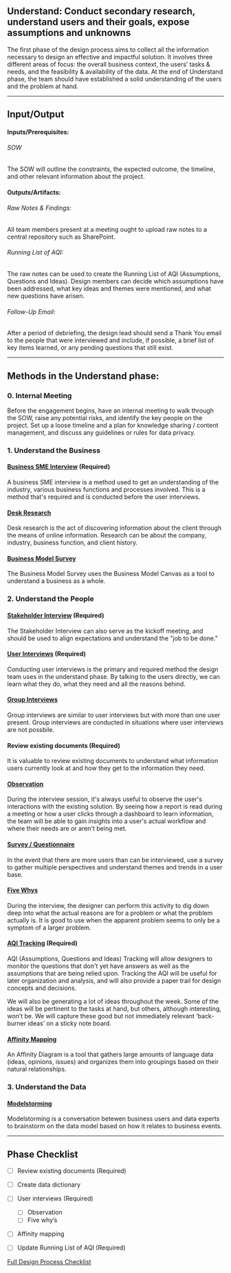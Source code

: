﻿## Understand: Conduct secondary research, understand users and their goals, expose assumptions and unknowns

The first phase of the design process aims to collect all the information necessary to design an effective and impactful solution. It involves three different areas of focus: the overall business context, the users’ tasks & needs, and the feasibility & availability of the data. At the end of Understand phase, the team should have established a solid understanding of the users and the problem at hand.

---
## Input/Output

#### Inputs/Prerequisites:

###### SOW
The SOW will outline the constraints, the expected outcome, the timeline, and other relevant information about the project.

#### Outputs/Artifacts: 

###### Raw Notes & Findings:
All team members present at a meeting ought to upload raw notes to a central repository such as SharePoint. 

###### Running List of AQI:
The raw notes can be used to create the Running List of AQI (Assumptions, Questions and Ideas). Design members can decide which assumptions have been addressed, what key ideas and themes were mentioned, and what new questions have arisen. 

###### Follow-Up Email:
After a period of debriefing, the design lead should send a Thank You email to the people that were interviewed and include, if possible, a brief list of key items learned, or any pending questions that still exist. 

---

## Methods in the Understand phase:

### 0. Internal Meeting

Before the engagement begins, have an internal meeting to walk through the SOW, raise any potential risks, and identify the key people on the project. Set up a loose timeline and a plan for knowledge sharing / content management, and discuss any guidelines or rules for data privacy.

### 1. Understand the Business

#### [Business SME Interview](../1-Understand/Methods/business-SME-interview.md) (Required)

A business SME interview is a method used to get an understanding of the industry, various business functions and processes involved. This is a method that's required and is conducted before the user interviews.

#### [Desk Research](../1-Understand/Methods/desk-research.md)

Desk research is the act of discovering information about the client through the means of online information. Research can be about the company, industry, business function, and client history.

#### [Business Model Survey](../1-Understand/Methods/business-model-survey.md) 

The Business Model Survey uses the Business Model Canvas as a tool to understand a business as a whole.

### 2. Understand the People

#### [Stakeholder Interview](../1-Understand/Methods/stakeholder-interview.md) (Required)

The Stakeholder Interview can also serve as the kickoff meeting, and should be used to align expectations and understand the "job to be done." 

#### [User Interviews](../1-Understand/Methods/user-interviews.md) (Required)

Conducting user interviews is the primary and required method the design team uses in the understand phase. By talking to the users directly, we can learn what they do, what they need and all the reasons behind. 


#### [Group Interviews](../1-Understand/Methods/group-interviews.md)

Group interviews are similar to user interviews but with more than one user present. Group interviews are conducted in situations where user interviews are not possbile. 

#### Review existing documents (Required)

It is valuable to review existing documents to understand what information users currently look at and how they get to the information they need. 

#### [Observation](../1-Understand/Methods/observation.md)

During the interview session, it's always useful to observe the user's interactions with the existing solution. By seeing how a report is read during a meeting or how a user clicks through a dashboard to learn information, the team will be able to gain insights into a user's actual workflow and where their needs are or aren't being met. 

#### [Survey / Questionnaire](../1-Understand/Methods/survey.md)

In the event that there are more users than can be interviewed, use a survey to gather multiple perspectives and understand themes and trends in a user base. 

#### [Five Whys](../1-Understand/Methods/five-whys.md)

During the interview, the designer can perform this activity to dig down deep into what the actual reasons are for a
problem or what the problem actually is. It is good to use when the apparent problem seems to only be a symptom of a larger problem. 

#### [AQI Tracking](../1-Understand/Methods/aqi-tracking.md) (Required)

AQI (Assumptions, Questions and Ideas) Tracking will allow designers to monitor the questions that don't yet have answers as well as the assumptions that are being relied upon. Tracking the AQI will be useful for later organization and analysis, and will also provide a paper trail for design concepts and decisions. 

We will also be generating a lot of ideas throughout the week. Some of the ideas will be pertinent to the tasks at hand, but others, although interesting, won’t be. We will capture these good but not immediately relevant ‘back-burner ideas’ on a sticky note board.

#### [Affinity Mapping](../1-Understand/Methods/affinity-mapping.md)
An Affinity Diagram is a tool that gathers large amounts of language data (ideas,
opinions, issues) and organizes them into groupings based on their natural
relationships.

### 3. Understand the Data

#### [Modelstorming](../1-Understand/Methods/modelstorming.md)
Modelstorming is a conversation betewen business users and data experts to brainstorm on the data model based on how it relates to business events. 

---
## Phase Checklist

- [ ] Review existing documents (Required)
- [ ] Create data dictionary
- [ ] User interviews (Required)
  - [ ] Observation
  - [ ] Five why’s
- [ ] Affinity mapping 
- [ ] Update Running List of AQI (Required)


[Full Design Process Checklist](../Design-Process-Checklist.md)


